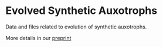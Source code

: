 # Evolved Synthetic Auxotrophs

Data and files related to evolution of synthetic auxotrophs. 

More details in our [preprint](https://www.biorxiv.org/content/10.1101/2020.09.27.315804v1)
